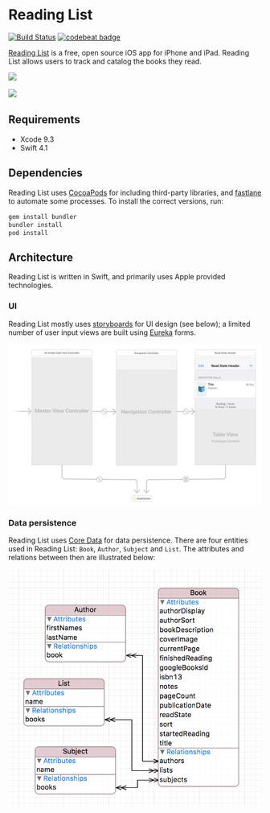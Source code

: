# Reading List
[![Build Status](https://travis-ci.org/AndrewBennet/ReadingList.svg?branch=master)](https://travis-ci.org/AndrewBennet/ReadingList)
[![codebeat badge](https://codebeat.co/badges/3f7723a7-8967-436e-b5e9-549e0261603c)](https://codebeat.co/projects/github-com-andrewbennet-readinglist)

[Reading List](https://www.readinglistapp.xyz) is a free, open source iOS app for iPhone and iPad. Reading List allows users to track and catalog the books they read.

<img src="https://www.readinglistapp.xyz/assets/iPhone%20X-0_ToReadList_framed.png" width="280"></img>

<a href="https://itunes.apple.com/us/app/reading-list-book-log/id1217139955?mt=8">
  <img src="https://linkmaker.itunes.apple.com/assets/shared/badges/en-us/appstore-lrg.svg" style="height: 60px;"/>
</a>

## Requirements
 - Xcode 9.3
 - Swift 4.1

## Dependencies
Reading List uses [CocoaPods](https://cocoapods.org/) for including third-party libraries, and [fastlane](https://fastlane.tools/) to automate some processes. To install the correct versions, run:

    gem install bundler
    bundler install
    pod install

## Architecture
Reading List is written in Swift, and primarily uses Apple provided technologies.

### UI
Reading List mostly uses [storyboards](https://developer.apple.com/library/content/documentation/General/Conceptual/Devpedia-CocoaApp/Storyboard.html) for UI design (see below); a limited number of user input views are built using [Eureka](https://github.com/xmartlabs/Eureka) forms.

![Example storyboard](./media/storyboard.png)

### Data persistence
Reading List uses [Core Data](https://developer.apple.com/documentation/coredata) for data persistence. There are four entities used in Reading List: `Book`, `Author`, `Subject` and `List`. The attributes and relations between then are illustrated below:

![Core data entities](./media/coredata_entities.png)
